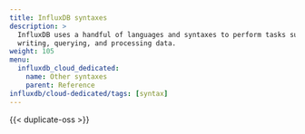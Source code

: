 ```yaml
---
title: InfluxDB syntaxes
description: >
  InfluxDB uses a handful of languages and syntaxes to perform tasks such as
  writing, querying, and processing data.
weight: 105
menu:
  influxdb_cloud_dedicated:
    name: Other syntaxes
    parent: Reference
influxdb/cloud-dedicated/tags: [syntax]
---
```


{{< duplicate-oss >}}
